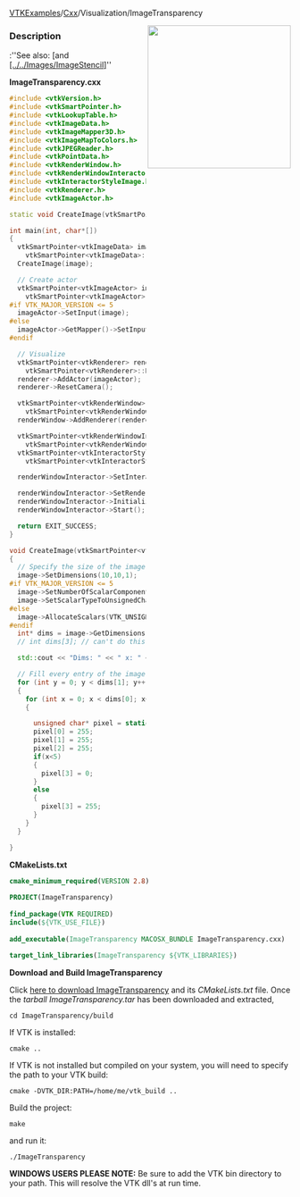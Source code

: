 [VTKExamples](/index/)/[Cxx](/Cxx)/Visualization/ImageTransparency

<img align="right" src="https://github.com/lorensen/VTKExamples/blob/gh-pages/Testing/Baseline/Visualization/TestImageTransparency.png?raw=true" width="256" />

### Description
:''See also: [and [[../../Images/ImageStencil]]([../../Images/Transparency]])''

**ImageTransparency.cxx**
```c++
#include <vtkVersion.h>
#include <vtkSmartPointer.h>
#include <vtkLookupTable.h>
#include <vtkImageData.h>
#include <vtkImageMapper3D.h>
#include <vtkImageMapToColors.h>
#include <vtkJPEGReader.h>
#include <vtkPointData.h>
#include <vtkRenderWindow.h>
#include <vtkRenderWindowInteractor.h>
#include <vtkInteractorStyleImage.h>
#include <vtkRenderer.h>
#include <vtkImageActor.h>

static void CreateImage(vtkSmartPointer<vtkImageData> image);

int main(int, char*[])
{
  vtkSmartPointer<vtkImageData> image =
    vtkSmartPointer<vtkImageData>::New();
  CreateImage(image);

  // Create actor
  vtkSmartPointer<vtkImageActor> imageActor =
    vtkSmartPointer<vtkImageActor>::New();
#if VTK_MAJOR_VERSION <= 5
  imageActor->SetInput(image);
#else
  imageActor->GetMapper()->SetInputData(image);
#endif

  // Visualize
  vtkSmartPointer<vtkRenderer> renderer =
    vtkSmartPointer<vtkRenderer>::New();
  renderer->AddActor(imageActor);
  renderer->ResetCamera();

  vtkSmartPointer<vtkRenderWindow> renderWindow =
    vtkSmartPointer<vtkRenderWindow>::New();
  renderWindow->AddRenderer(renderer);

  vtkSmartPointer<vtkRenderWindowInteractor> renderWindowInteractor =
    vtkSmartPointer<vtkRenderWindowInteractor>::New();
  vtkSmartPointer<vtkInteractorStyleImage> style =
    vtkSmartPointer<vtkInteractorStyleImage>::New();

  renderWindowInteractor->SetInteractorStyle(style);

  renderWindowInteractor->SetRenderWindow(renderWindow);
  renderWindowInteractor->Initialize();
  renderWindowInteractor->Start();

  return EXIT_SUCCESS;
}

void CreateImage(vtkSmartPointer<vtkImageData> image)
{
  // Specify the size of the image data
  image->SetDimensions(10,10,1);
#if VTK_MAJOR_VERSION <= 5
  image->SetNumberOfScalarComponents(4);
  image->SetScalarTypeToUnsignedChar();
#else
  image->AllocateScalars(VTK_UNSIGNED_CHAR,4);
#endif
  int* dims = image->GetDimensions();
  // int dims[3]; // can't do this

  std::cout << "Dims: " << " x: " << dims[0] << " y: " << dims[1] << " z: " << dims[2] << std::endl;

  // Fill every entry of the image with "2"
  for (int y = 0; y < dims[1]; y++)
  {
    for (int x = 0; x < dims[0]; x++)
    {

      unsigned char* pixel = static_cast<unsigned char*>(image->GetScalarPointer(x,y,0));
      pixel[0] = 255;
      pixel[1] = 255;
      pixel[2] = 255;
      if(x<5)
      {
        pixel[3] = 0;
      }
      else
      {
        pixel[3] = 255;
      }
    }
  }

}
```
**CMakeLists.txt**
```cmake
cmake_minimum_required(VERSION 2.8)
 
PROJECT(ImageTransparency)
 
find_package(VTK REQUIRED)
include(${VTK_USE_FILE})
 
add_executable(ImageTransparency MACOSX_BUNDLE ImageTransparency.cxx)
 
target_link_libraries(ImageTransparency ${VTK_LIBRARIES})
```

**Download and Build ImageTransparency**

Click [here to download ImageTransparency](https://github.com/lorensen/VTKWikiExamplesTarballs/raw/master/ImageTransparency.tar) and its *CMakeLists.txt* file.
Once the *tarball ImageTransparency.tar* has been downloaded and extracted,
```
cd ImageTransparency/build 
```
If VTK is installed:
```
cmake ..
```
If VTK is not installed but compiled on your system, you will need to specify the path to your VTK build:
```
cmake -DVTK_DIR:PATH=/home/me/vtk_build ..
```
Build the project:
```
make
```
and run it:
```
./ImageTransparency
```
**WINDOWS USERS PLEASE NOTE:** Be sure to add the VTK bin directory to your path. This will resolve the VTK dll's at run time.

